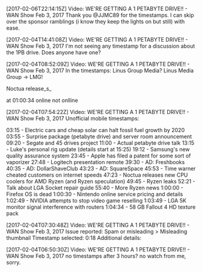 [2017-02-06T22:14:15Z] Video: WE'RE GETTING A 1 PETABYTE DRIVE!! - WAN Show Feb 3, 2017 
Thank you @JJMC89 for the timestamps. I can skip over the sponsor ramblings (i know they keep the lights on but still) with ease.

[2017-02-04T14:41:08Z] Video: WE'RE GETTING A 1 PETABYTE DRIVE!! - WAN Show Feb 3, 2017 
I'm not seeing any timestamp for a discussion about the 1PB drive. Does anyone have one?

[2017-02-04T08:52:09Z] Video: WE'RE GETTING A 1 PETABYTE DRIVE!! - WAN Show Feb 3, 2017 
In the timestamps: Linus Group Media? Linus Media Group -> LMG!

Noctua release_s_

at 01:00:34 online not onlline

[2017-02-04T07:54:22Z] Video: WE'RE GETTING A 1 PETABYTE DRIVE!! - WAN Show Feb 3, 2017 
Unofficial mobile timestamps:

03:15 - Electric cars and cheap solar can halt fossil fuel growth by 2020
03:55 - Surprise package (petabyte drive) and server room announcement
09:20 - Segate and 45 drives project
11:00 - Actual petabyte drive talk
13:15 - Luke's personal rig update (details start at 15:25)
19:12 - Samsung's new quality assurance system
23:45 - Apple has filed a patent for some sort of vaporizer
27:48 - Logitech presentation remote
39:30 - AD: Freshbooks
40:35 - AD: DollarShaveClub
43:23 - AD: SquareSpace
45:53 - Time warner cheated customers on internet speeds
47:23 - Noctua releases new CPU coolers for AMD Ryzen (and Ryzen speculation)
49:45 - Ryzen leaks
52:21 - Talk about LGA Socket repair guide
55:40 - More Ryzen news
1:00:00 - Firefox OS is dead
1:00:30 - Nintendo online service pricing and details
1:02:49 - NVIDIA attempts to stop video game reselling
1:03:49 - LGA 5K monitor signal interference with routers
1:04:34 - 58 GB Fallout 4 HD texture pack

[2017-02-04T07:30:48Z] Video: WE'RE GETTING A 1 PETABYTE DRIVE!! - WAN Show Feb 3, 2017 
Issue reported:
Spam or misleading > Misleading thumbnail
Timestamp selected:
0:18
Additional details:

[2017-02-04T06:50:30Z] Video: WE'RE GETTING A 1 PETABYTE DRIVE!! - WAN Show Feb 3, 2017 
no timestamps after 3 hours? no watch from me, sorry.

